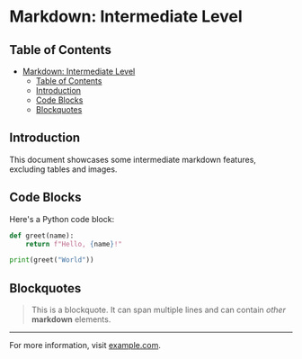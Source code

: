 # Markdown: Intermediate Level

## Table of Contents
- [Markdown: Intermediate Level](#markdown-intermediate-level)
  - [Table of Contents](#table-of-contents)
  - [Introduction](#introduction)
  - [Code Blocks](#code-blocks)
  - [Blockquotes](#blockquotes)

## Introduction

This document showcases some intermediate markdown features, excluding tables and images.

## Code Blocks

Here's a Python code block:

```python
def greet(name):
    return f"Hello, {name}!"

print(greet("World"))
```

## Blockquotes

> This is a blockquote. It can span multiple lines and can contain *other* **markdown** elements.

---

For more information, visit [example.com](https://www.example.com).